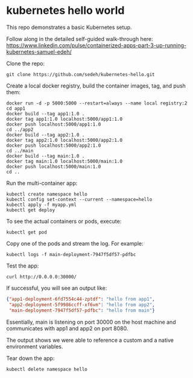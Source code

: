 # kubernetes hello world

This repo demonstrates a basic Kubernetes setup. 

Follow along in the detailed self-guided walk-through here: https://www.linkedin.com/pulse/containerized-apps-part-3-up-running-kubernetes-samuel-edeh/

Clone the repo:

```shell script
git clone https://github.com/sedeh/kubernetes-hello.git
```

Create a local docker registry, build the container images, tag, and push them:
 
```shell script
docker run -d -p 5000:5000 --restart=always --name local registry:2
cd app1
docker build --tag app1:1.0 .
docker tag app1:1.0 localhost:5000/app1:1.0
docker push localhost:5000/app1:1.0
cd ../app2
docker build --tag app2:1.0 .
docker tag app2:1.0 localhost:5000/app2:1.0
docker push localhost:5000/app2:1.0
cd ../main
docker build --tag main:1.0 .
docker tag main:1.0 localhost:5000/main:1.0
docker push localhost:5000/main:1.0
cd ..
```

Run the multi-container app:

```shell script
kubectl create namespace hello
kubectl config set-context --current --namespace=hello
kubectl apply -f myapp.yml
kubectl get deploy
```

To see the actual containers or pods, execute:

```shell script
kubectl get pod
```

Copy one of the pods and stream the log. For example: 

```shell script
kubectl logs -f main-deployment-7947f5df57-pdfbc
```

Test the app:

```shell script
curl http://0.0.0.0:30000/
```

If successful, you will see an output like:

```json
{"app1-deployment-6fd7554c44-zptdf": "hello from app1",
 "app2-deployment-5f9986ccff-xf6vm": "hello from app2",
 "main-deployment-7947f5df57-pdfbc": "hello from main"}
```

Essentially, main is listening on port 30000 on the host machine and communicates with app1 and app2 on port 8080.

The output shows we were able to reference a custom and a native environment variables.

Tear down the app:

```shell script
kubectl delete namespace hello
```